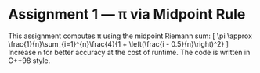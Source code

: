 # Assignment 1 — π via Midpoint Rule

This assignment computes π using the midpoint Riemann sum:
\[
\pi \approx \frac{1}{n}\sum_{i=1}^{n}\frac{4}{1 + \left(\frac{i - 0.5}{n}\right)^2}
\]
Increase `n` for better accuracy at the cost of runtime. The code is written in C++98 style.
